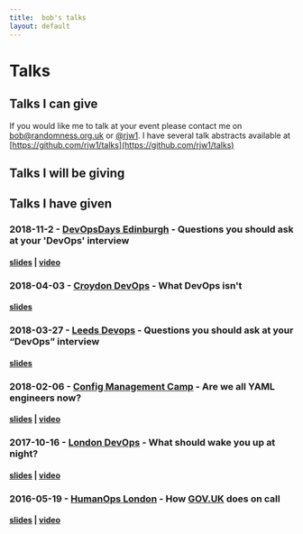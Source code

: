 ```yaml
---
title:  bob's talks
layout: default
---
```

# Talks #

## Talks I can give ##

If you would like me to talk at your event please contact me on [bob@randomness.org.uk](mailto:bob@randomness.org.uk) or [@rjw1](https://twitter.com/rjw1).
I have several talk abstracts available at [https://github.com/rjw1/talks](https://github.com/rjw1/talks)

## Talks I will be giving ##




## Talks I have given ##

### 2018-11-2 - [DevOpsDays Edinburgh](https://www.devopsdays.org/events/2018-edinburgh/welcome/) - Questions you should ask at your 'DevOps' interview ###

#### [slides](https://docs.google.com/presentation/d/1_Pl4lA9Q66LDifl28eRGmwdYfBmWDgrG5IBqCzqcGLI/edit?usp=sharing) | [video](https://www.youtube.com/watch?v=bP9XkVy9WEc&index=19&list=PLPCxlWK0-Ek4-5hWsI31TGRjfloIoKLxO&t=0s) ####

### 2018-04-03 - [Croydon DevOps](https://www.meetup.com/The-Croydon-DevOps-Meetup/events/248533261/) - What DevOps isn't ###

#### [slides](https://docs.google.com/presentation/d/1ucJjSaNjL6Ejp-s9mwFKkxPSf835nDacr3lzIkDqFqE/edit?usp=sharing) ####

### 2018-03-27 - [Leeds Devops](http://www.leedsdevops.org.uk/post/171841063865/meetup-tuesday-27th-march-2018-at-the-odi-node) - Questions you should ask at your “DevOps” interview ###

#### [slides](https://docs.google.com/presentation/d/1Os_G1d0ke3Vl0PKsvN5MpnrgNV2H3ylocFRQGcXuzJU/edit?usp=sharing) ####

### 2018-02-06 - [Config Management Camp](http://cfgmgmtcamp.eu/) - Are we all YAML engineers now? ###

#### [slides](https://speakerdeck.com/rjw1/are-we-all-yaml-engineers-now) | [video](https://youtu.be/3L_HoTT3A6U) ####

### 2017-10-16 - [London DevOps](https://www.meetup.com/London-DevOps/events/243357104/) - What should wake you up at night? ###

#### [slides](https://speakerdeck.com/rjw1/what-should-wake-you-up-at-night) | [video](https://www.youtube.com/watch?v=MumyrGQMAJY) ####

### 2016-05-19 - [HumanOps London](https://www.meetup.com/HumanOps-London/events/229460050/) - How [GOV.UK](https://gov.uk) does on call ###

#### [slides](https://speakerdeck.com/rjw1/how-gov-dot-uk-does-on-call) | [video](https://www.youtube.com/watch?v=XpGvssf3t50) ####
